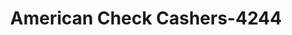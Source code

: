 ---
f_zip-code: 70560
f_state-code: LA
title: American Check Cashers-4244
f_phone: 337-365-2274
f_city-only: New Iberia
f_address: 601A E Admiral Doyle Dr New Iberia
f_location-unique-id: '4244'
slug: american-check-cashers-4244
updated-on: '2024-05-30T13:46:58.046Z'
created-on: '2024-05-30T13:36:59.803Z'
published-on: '2024-05-30T13:54:32.469Z'
f_city-state: cms/city/new-iberia-la.md
f_company: cms/company/american-check-cashers.md
f_state: cms/state/louisiana.md
layout: '[payday-loan].html'
tags: payday-loan
---